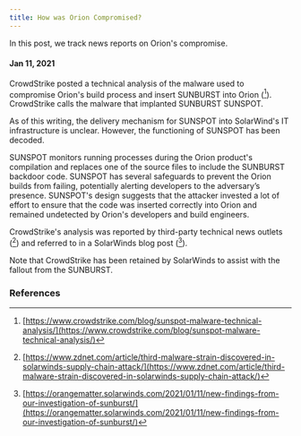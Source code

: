 ```yaml
---
title: How was Orion Compromised?
---
```

In this post, we track news reports on Orion's compromise.

#### Jan 11, 2021 
CrowdStrike posted a technical analysis of the malware used to compromise Orion's build process and insert SUNBURST into Orion ([^cs20210111]). CrowdStrike calls the malware that implanted SUNBURST SUNSPOT.

As of this writing, the delivery mechanism for SUNSPOT into SolarWind's IT infrastructure is unclear. However, the functioning of SUNSPOT has been decoded.

SUNSPOT monitors running processes during the Orion product's compilation and replaces one of the source files to include the SUNBURST backdoor code. SUNSPOT has several safeguards to prevent the Orion builds from failing, potentially alerting developers to the adversary’s presence. SUNSPOT's design suggests that the attacker invested a lot of effort to ensure that the code was inserted correctly into Orion and remained undetected by Orion's developers and build engineers.

CrowdStrike's analysis was reported by third-party technical news outlets ([^zdnet20210111]) and referred to in a SolarWinds blog post ([^solarwinds20210111]).

Note that CrowdStrike has been retained by SolarWinds to assist with the fallout from the SUNBURST.

### References 
[^cs20210111]: [https://www.crowdstrike.com/blog/sunspot-malware-technical-analysis/](https://www.crowdstrike.com/blog/sunspot-malware-technical-analysis/)
[^zdnet20210111]: [https://www.zdnet.com/article/third-malware-strain-discovered-in-solarwinds-supply-chain-attack/](https://www.zdnet.com/article/third-malware-strain-discovered-in-solarwinds-supply-chain-attack/)
[^solarwinds20210111]: [https://orangematter.solarwinds.com/2021/01/11/new-findings-from-our-investigation-of-sunburst/](https://orangematter.solarwinds.com/2021/01/11/new-findings-from-our-investigation-of-sunburst/)
